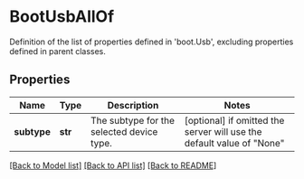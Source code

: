 # BootUsbAllOf

Definition of the list of properties defined in 'boot.Usb', excluding properties defined in parent classes.
## Properties
Name | Type | Description | Notes
------------ | ------------- | ------------- | -------------
**subtype** | **str** | The subtype for the selected device type. | [optional]  if omitted the server will use the default value of "None"

[[Back to Model list]](../README.md#documentation-for-models) [[Back to API list]](../README.md#documentation-for-api-endpoints) [[Back to README]](../README.md)


